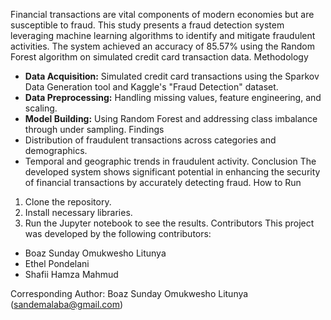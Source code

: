 Financial transactions are vital components of modern economies but are susceptible to fraud. This study presents a fraud detection system leveraging machine learning algorithms to identify and mitigate fraudulent activities. The system achieved an accuracy of 85.57% using the Random Forest algorithm on simulated credit card transaction data.
Methodology
- **Data Acquisition:** Simulated credit card transactions using the Sparkov Data Generation tool and Kaggle's "Fraud Detection" dataset.
- **Data Preprocessing:** Handling missing values, feature engineering, and scaling.
- **Model Building:** Using Random Forest and addressing class imbalance through under sampling.
Findings
- Distribution of fraudulent transactions across categories and demographics.
- Temporal and geographic trends in fraudulent activity.
Conclusion
The developed system shows significant potential in enhancing the security of financial transactions by accurately detecting fraud.
How to Run
1. Clone the repository.
2. Install necessary libraries.
3. Run the Jupyter notebook to see the results.
Contributors
This project was developed by the following contributors:
- Boaz Sunday Omukwesho Litunya
- Ethel Pondelani
- Shafii Hamza Mahmud

Corresponding Author: Boaz Sunday Omukwesho Litunya (sandemalaba@gmail.com)
